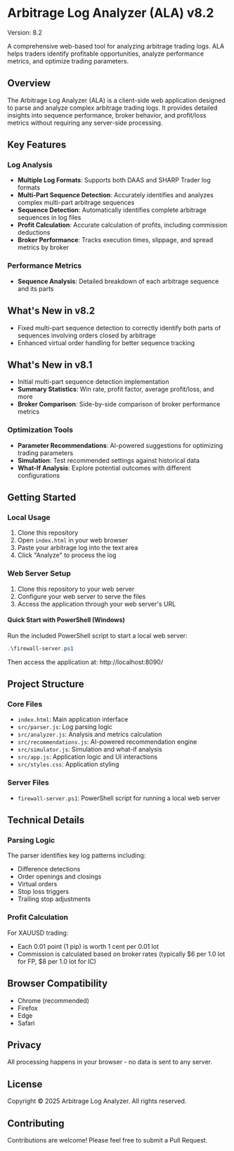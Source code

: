 # Arbitrage Log Analyzer (ALA) v8.2

Version: 8.2

A comprehensive web-based tool for analyzing arbitrage trading logs. ALA helps traders identify profitable opportunities, analyze performance metrics, and optimize trading parameters.

## Overview

The Arbitrage Log Analyzer (ALA) is a client-side web application designed to parse and analyze complex arbitrage trading logs. It provides detailed insights into sequence performance, broker behavior, and profit/loss metrics without requiring any server-side processing.

## Key Features

### Log Analysis
- **Multiple Log Formats**: Supports both DAAS and SHARP Trader log formats
- **Multi-Part Sequence Detection**: Accurately identifies and analyzes complex multi-part arbitrage sequences
- **Sequence Detection**: Automatically identifies complete arbitrage sequences in log files
- **Profit Calculation**: Accurate calculation of profits, including commission deductions
- **Broker Performance**: Tracks execution times, slippage, and spread metrics by broker

### Performance Metrics
- **Sequence Analysis**: Detailed breakdown of each arbitrage sequence and its parts

## What's New in v8.2
- Fixed multi-part sequence detection to correctly identify both parts of sequences involving orders closed by arbitrage
- Enhanced virtual order handling for better sequence tracking

## What's New in v8.1
- Initial multi-part sequence detection implementation
- **Summary Statistics**: Win rate, profit factor, average profit/loss, and more
- **Broker Comparison**: Side-by-side comparison of broker performance metrics

### Optimization Tools
- **Parameter Recommendations**: AI-powered suggestions for optimizing trading parameters
- **Simulation**: Test recommended settings against historical data
- **What-If Analysis**: Explore potential outcomes with different configurations

## Getting Started

### Local Usage
1. Clone this repository
2. Open `index.html` in your web browser
3. Paste your arbitrage log into the text area
4. Click "Analyze" to process the log

### Web Server Setup
1. Clone this repository to your web server
2. Configure your web server to serve the files
3. Access the application through your web server's URL

#### Quick Start with PowerShell (Windows)
Run the included PowerShell script to start a local web server:
```powershell
.\firewall-server.ps1
```
Then access the application at: http://localhost:8090/

## Project Structure

### Core Files
- `index.html`: Main application interface
- `src/parser.js`: Log parsing logic
- `src/analyzer.js`: Analysis and metrics calculation
- `src/recommendations.js`: AI-powered recommendation engine
- `src/simulator.js`: Simulation and what-if analysis
- `src/app.js`: Application logic and UI interactions
- `src/styles.css`: Application styling

### Server Files
- `firewall-server.ps1`: PowerShell script for running a local web server

## Technical Details

### Parsing Logic
The parser identifies key log patterns including:
- Difference detections
- Order openings and closings
- Virtual orders
- Stop loss triggers
- Trailing stop adjustments

### Profit Calculation
For XAUUSD trading:
- Each 0.01 point (1 pip) is worth 1 cent per 0.01 lot
- Commission is calculated based on broker rates (typically $6 per 1.0 lot for FP, $8 per 1.0 lot for IC)

## Browser Compatibility
- Chrome (recommended)
- Firefox
- Edge
- Safari

## Privacy
All processing happens in your browser - no data is sent to any server.

## License
Copyright © 2025 Arbitrage Log Analyzer. All rights reserved.

## Contributing
Contributions are welcome! Please feel free to submit a Pull Request.
